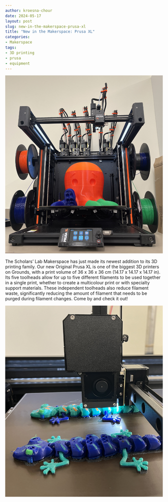 ```yaml
---
author: kroesna-chour
date: 2024-05-17
layout: post
slug: new-in-the-makerspace-prusa-xl
title: "New in the Makerspace: Prusa XL"
categories:
- Makerspace
tags:
- 3D printing
- prusa
- equipment
---
```


![](/assets/post-media/2024-05-17-xl/2024-05-17-xl1.JPG)

The Scholars’ Lab Makerspace has just made its newest addition to its 3D printing family. Our new Original Prusa XL is one of the biggest 3D printers on Grounds, with a print volume of 36 x 36 x 36 cm (14.17 x 14.17 x 14.17 in). Its five toolheads allow for up to five different filaments to be used together in a single print, whether to create a multicolour print or with specialty support materials. These independent toolheads also reduce filament waste, significantly reducing the amount of filament that needs to be purged during filament changes. Come by and check it out!

![](/assets/post-media/2024-05-17-xl/2024-05-17-xl2.jpg)


